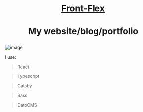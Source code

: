 # <p align="center">[Front-Flex](https://frontflex.netlify.app)</p>

# <p align="center">My website/blog/portfolio</p>
![image](https://user-images.githubusercontent.com/77500425/160290479-73c6bd1b-673f-4d87-b019-d829202d2fa7.png)

I use:
> React

> Typescript

> Gatsby

> Sass

> DatoCMS
